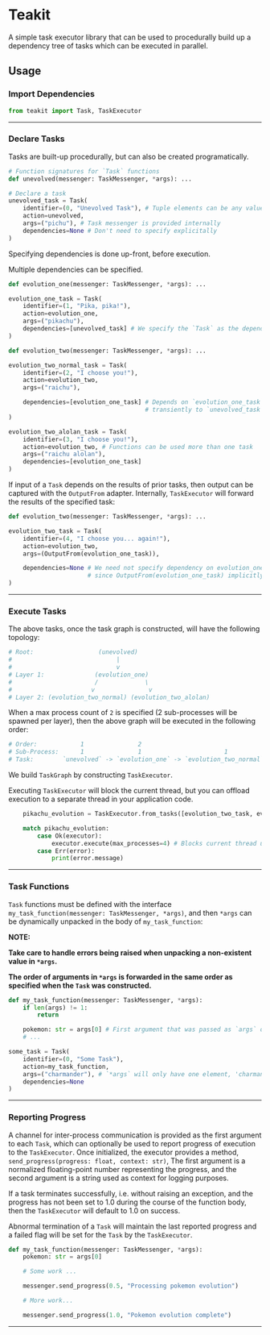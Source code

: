 # Teakit

A simple task executor library that can be used to procedurally build up a
dependency tree of tasks which can be executed in parallel.

## Usage

### Import Dependencies

```python
from teakit import Task, TaskExecutor

```

___

### Declare Tasks

Tasks are built-up procedurally, but can also be created programatically.

```python
# Function signatures for `Task` functions
def unevolved(messenger: TaskMessenger, *args): ...

# Declare a task
unevolved_task = Task(
    identifier=(0, "Unevolved Task"), # Tuple elements can be any value, but first element MUST be unique 
    action=unevolved,
    args=("pichu"), # Task messenger is provided internally
    dependencies=None # Don't need to specify explicitally
)
```

Specifying dependencies is done up-front, before execution.

Multiple dependencies can be specified.

```python
def evolution_one(messenger: TaskMessenger, *args): ...

evolution_one_task = Task(
    identifier=(1, "Pika, pika!"),
    action=evolution_one,
    args=("pikachu"),
    dependencies=[unevolved_task] # We specify the `Task` as the dependency, NOT the function the `Task` will execute.
)

def evolution_two(messenger: TaskMessenger, *args): ...

evolution_two_normal_task = Task(
    identifier=(2, "I choose you!"),
    action=evolution_two,
    args=("raichu"),

    dependencies=[evolution_one_task] # Depends on `evolution_one_task` directly, but also
                                      # transiently to `unevolved_task`. You can specify both, regardless.
)

evolution_two_alolan_task = Task(
    identifier=(3, "I choose you!"),
    action=evolution_two, # Functions can be used more than one task
    args=("raichu alolan"),
    dependencies=[evolution_one_task]
)
```

If input of a `Task` depends on the results of prior tasks, then output can be captured
with the `OutputFrom` adapter. Internally, `TaskExecutor` will forward the results of
the specified task:

```python
def evolution_two(messenger: TaskMessenger, *args): ...

evolution_two_task = Task(
    identifier=(4, "I choose you... again!"),
    action=evolution_two,
    args=(OutputFrom(evolution_one_task)),

    dependencies=None # We need not specify dependency on evolution_one_task,
                      # since OutputFrom(evolution_one_task) implicitly means the same thing.
)
```

___

### Execute Tasks

The above tasks, once the task graph is constructed, will have the following topology:

```python
# Root:                  (unevolved)
#                             |
#                             v
# Layer 1:              (evolution_one)
#                       /             \
#                      v               v
# Layer 2: (evolution_two_normal) (evolution_two_alolan)
```

When a max process count of `2` is specified (2 sub-processes will be spawned per layer),
then the above graph will be executed in the following order:

```python
# Order:            1               2                                   3
# Sub-Process:      1               1                       1                        2
# Task:        `unevolved` -> `evolution_one` -> `evolution_two_normal` + `evolution_two_alolan`
```

We build `TaskGraph` by constructing `TaskExecutor`.

Executing `TaskExecutor` will block the current thread, but you can offload
execution to a separate thread in your application code.

```python
    pikachu_evolution = TaskExecutor.from_tasks([evolution_two_task, evolution_three_task, evolution_one_task]) # Order doesn't matter

    match pikachu_evolution:
        case Ok(executor):
            executor.execute(max_processes=4) # Blocks current thread until all `Tasks` complete.
        case Err(error):
            print(error.message)
```

___

### Task Functions

`Task` functions must be defined with the interface `my_task_function(messenger: TaskMessenger, *args)`,
and then `*args` can be dynamically unpacked in the body of `my_task_function`:

**NOTE:**

**Take care to handle errors being raised when unpacking a non-existent value in `*args`.**

**The order of arguments in `*args` is forwarded in the same order as specified when the `Task` was constructed.**

```python
def my_task_function(messenger: TaskMessenger, *args):
    if len(args) != 1:
        return

    pokemon: str = args[0] # First argument that was passed as `args` option during `Task` construction
    # ...

some_task = Task(
    identifier=(0, "Some Task"),
    action=my_task_function,
    args=("charmander"), # `*args` will only have one element, 'charmander' when `my_task_function` is executed
    dependencies=None
)
```

___

### Reporting Progress

A channel for inter-process communication is provided as the first argument to each `Task`,
which can optionally be used to report progress of execution to the `TaskExecutor`.
Once initialized, the executor provides a method, `send_progress(progress: float, context: str)`,
The first argument is a normalized floating-point number representing the progress,
and the second argument is a string used as context for logging purposes.

If a task terminates successfully, i.e. without raising an exception, and the progress
has not been set to 1.0 during the course of the function body, then the `TaskExecutor`
will default to 1.0 on success.

Abnormal termination of a `Task` will maintain the last reported progress and a failed
flag will be set for the `Task` by the `TaskExecutor`.

```python
def my_task_function(messenger: TaskMessenger, *args):
    pokemon: str = args[0]

    # Some work ...

    messenger.send_progress(0.5, "Processing pokemon evolution")

    # More work...

    messenger.send_progress(1.0, "Pokemon evolution complete")
```

___
